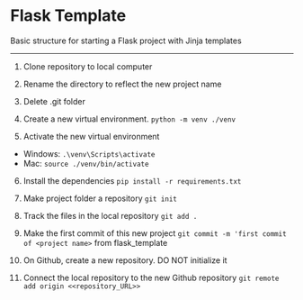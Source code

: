 # Flask Template
Basic structure for starting a Flask project with Jinja templates

---
1. Clone repository to local computer

2. Rename the directory to reflect the new project name

3. Delete .git folder

4. Create a new virtual environment. ```python -m venv ./venv```

5. Activate the new virtual environment
 - Windows:  ```.\venv\Scripts\activate```
  - Mac:  ```source ./venv/bin/activate```

6. Install the dependencies ```pip install -r requirements.txt```

7. Make project folder a repository ```git init```

8. Track the files in the local repository ```git add .```

9. Make the first commit of this new project ```git commit -m 'first commit of <project name>``` from flask_template

10. On Github, create a new repository. DO NOT initialize it

11. Connect the local repository to the new Github repository ```git remote add origin <<repository_URL>>```
